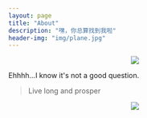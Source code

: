```yaml
---
layout: page
title: "About"
description: "嘿，你总算找到我啦"
header-img: "img/plane.jpg"
---
```


<center>
    <p><img src="http://dreamofbook.qiniudn.com/Zero.png" align="center"></p>
</center>

Ehhhh...I know it's not a good question.






> Live long and prosper

<center>
    <p><img src="http://dreamofbook.qiniudn.com/hacker.png" align="center"></p>
</center>
